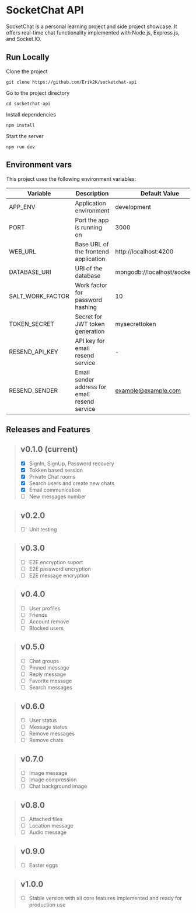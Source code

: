 
# SocketChat API

SocketChat is a personal learning project and side project showcase. It offers real-time chat functionality implemented with Node.js, Express.js, and Socket.IO.


## Run Locally

Clone the project

```console
git clone https://github.com/Erik2K/socketchat-api
```

Go to the project directory

```console
cd socketchat-api
```

Install dependencies

```console
npm install
```

Start the server

```console
npm run dev
```

## Environment vars

This project uses the following environment variables:

| Variable          | Description                                   | Default Value                  |
|-------------------|-----------------------------------------------|--------------------------------|
| APP_ENV           | Application environment                       | development                    |
| PORT              | Port the app is running on                    | 3000                           |
| WEB_URL           | Base URL of the frontend application          | http://localhost:4200          |
| DATABASE_URI      | URI of the database                           | mongodb://localhost/socketchat |
| SALT_WORK_FACTOR  | Work factor for password hashing              | 10                             |
| TOKEN_SECRET      | Secret for JWT token generation               | mysecrettoken                  |
| RESEND_API_KEY    | API key for email resend service              | -                              |
| RESEND_SENDER     | Email sender address for email resend service | example@example.com            |

## Releases and Features

> ## v0.1.0 (current)
> 
> - [x] SignIn, SignUp, Password recovery
> - [x] Tokken based session
> - [x] Private Chat rooms
> - [x] Search users and create new chats
> - [x] Email communication
> - [ ] New messages number

> ## v0.2.0
> - [ ] Unit testing

> ## v0.3.0
> - [ ] E2E encryption suport
> - [ ] E2E password encryption
> - [ ] E2E message encryption

> ## v0.4.0
> - [ ] User profiles
> - [ ] Friends
> - [ ] Account remove
> - [ ] Blocked users

> ## v0.5.0
> - [ ] Chat groups
> - [ ] Pinned message
> - [ ] Reply message
> - [ ] Favorite message
> - [ ] Search messages

> ## v0.6.0
> - [ ] User status
> - [ ] Message status
> - [ ] Remove messages
> - [ ] Remove chats

> ## v0.7.0
> - [ ] Image message
> - [ ] Image compression
> - [ ] Chat background image

> ## v0.8.0
> - [ ] Attached files
> - [ ] Location message
> - [ ] Audio message

> ## v0.9.0
> - [ ] Easter eggs

> ## v1.0.0
> - [ ] Stable version with all core features implemented and ready for production use
